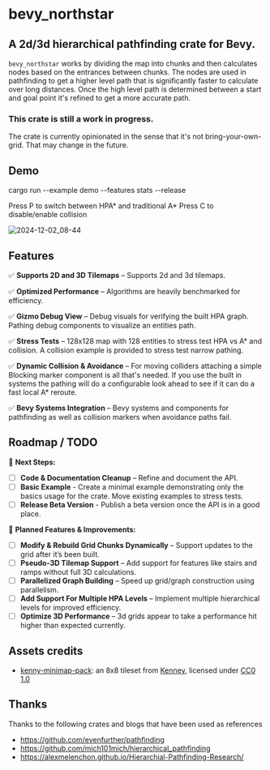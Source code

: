 # bevy_northstar
## A 2d/3d hierarchical pathfinding crate for Bevy. 

`bevy_northstar` works by dividing the map into chunks and then calculates nodes based on the entrances between chunks. The nodes are used in pathfinding to get a higher level path that is significantly faster to calculate over long distances. Once the high level path is determined between a start and goal point it's refined to get a more accurate path.

### This crate is still a work in progress.

The crate is currently opinionated in the sense that it's not bring-your-own-grid. That may change in the future.

## Demo
cargo run --example demo --features stats --release

Press P to switch between HPA* and traditional A*
Press C to disable/enable collision

![2024-12-02_08-44](https://github.com/user-attachments/assets/18778c4e-43bf-4e4c-8031-8a5974610f9c)


## Features  
✅ **Supports 2D and 3D Tilemaps** – Supports 2d and 3d tilemaps.  

✅ **Optimized Performance** – Algorithms are heavily benchmarked for efficiency.  

✅ **Gizmo Debug View** – Debug visuals for verifying the built HPA graph. Pathing debug components to visualize an entities path.  

✅ **Stress Tests** – 128x128 map with 128 entities to stress test HPA vs A* and collision. A collision example is provided to stress test narrow pathing.

✅ **Dynamic Collision & Avoidance** – For moving colliders attaching a simple Blocking marker component is all that's needed. If you use the built in systems the pathing will do a configurable look ahead to see if it can do a fast local A* reroute.

✅ **Bevy Systems Integration** – Bevy systems and components for pathfinding as well as collision markers when avoidance paths fail.

## Roadmap / TODO  
🚀 **Next Steps:**  
- [ ] **Code & Documentation Cleanup** – Refine and document the API.
- [ ] **Basic Example** - Create a minimal example demonstrating only the basics usage for the crate. Move existing examples to stress tests.
- [ ] **Release Beta Version** - Publish a beta version once the API is in a good place.

🔧 **Planned Features & Improvements:**  
- [ ] **Modify & Rebuild Grid Chunks Dynamically** – Support updates to the grid after it’s been built.    
- [ ] **Pseudo-3D Tilemap Support** – Add support for features like stairs and ramps without full 3D calculations.  
- [ ] **Parallelized Graph Building** – Speed up grid/graph construction using parallelism.  
- [ ] **Add Support For Multiple HPA Levels** – Implement multiple hierarchical levels for improved efficiency.  
- [ ] **Optimize 3D Performance** – 3d grids appear to take a performance hit higher than expected currently. 

## Assets credits
- [kenny-minimap-pack](https://kenney.nl/assets/minimap-pack): an 8x8 tileset from [Kenney](https://kenney.nl/), licensed under [CC0 1.0](https://creativecommons.org/publicdomain/zero/1.0/)


## Thanks
Thanks to the following crates and blogs that have been used as references
* https://github.com/evenfurther/pathfinding
* https://github.com/mich101mich/hierarchical_pathfinding
* https://alexmelenchon.github.io/Hierarchial-Pathfinding-Research/
